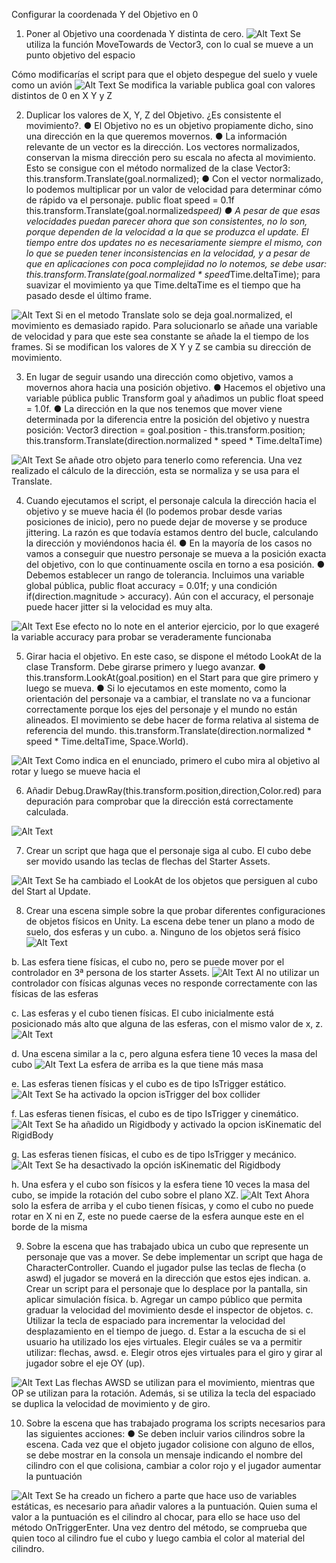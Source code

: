Configurar la coordenada Y del Objetivo en 0
1. Poner al Objetivo una coordenada Y distinta de cero.
![Alt Text](GIF/Ejercicio1.gif)
Se utiliza la función MoveTowards de Vector3, con lo cual se mueve a un punto objetivo del espacio

Cómo modificarías el script para que el objeto despegue del suelo y vuele
como un avión
![Alt Text](GIF/Ejercicio1_2.gif)
Se modifica la variable publica goal con valores distintos de 0 en X Y y Z

2. Duplicar los valores de X, Y, Z del Objetivo. ¿Es consistente el movimiento?.
● El Objetivo no es un objetivo propiamente dicho, sino una dirección en la
que queremos movernos.
● La información relevante de un vector es la dirección. Los vectores
normalizados, conservan la misma dirección pero su escala no afecta al
movimiento. Esto se consigue con el método normalized de la clase Vector3:
this.transform.Translate(goal.normalized);
● Con el vector normalizado, lo podemos multiplicar por un valor de velocidad
para determinar cómo de rápido va el personaje. public float speed = 0.1f
this.transform.Translate(goal.normalized*speed)
● A pesar de que esas velocidades puedan parecer ahora que son
consistentes, no lo son, porque dependen de la velocidad a la que se
produzca el update. El tiempo entre dos updates no es necesariamente
siempre el mismo, con lo que se pueden tener inconsistencias en la
velocidad, y a pesar de que en aplicaciones con poca complejidad no lo
notemos, se debe usar: this.transform.Translate(goal.normalized *
speed*Time.deltaTime); para suavizar el movimiento ya que Time.deltaTime
es el tiempo que ha pasado desde el último frame.
 
![Alt Text](GIF/Ejercicio2.gif)
Si en el metodo Translate solo se deja goal.normalized, el movimiento es demasiado rapido.
Para solucionarlo se añade una variable de velocidad y para que este sea constante se añade la el tiempo de los frames.
Si se modifican los valores de X Y y Z se cambia su dirección de movimiento.

3. En lugar de seguir usando una dirección como objetivo, vamos a movernos ahora
hacia una posición objetivo.
● Hacemos el objetivo una variable pública public Transform goal y añadimos
un public float speed = 1.0f.
● La dirección en la que nos tenemos que mover viene determinada por la
diferencia entre la posición del objetivo y nuestra posición:
Vector3 direction = goal.position - this.transform.position;
this.transform.Translate(direction.normalized * speed * Time.deltaTime)

![Alt Text](GIF/Ejercicio3.gif)
Se añade otro objeto para tenerlo como referencia.
Una vez realizado el cálculo de la dirección, esta se normaliza y se usa para el Translate.

4. Cuando ejecutamos el script, el personaje calcula la dirección hacia el objetivo y se
mueve hacia él (lo podemos probar desde varias posiciones de inicio), pero no
puede dejar de moverse y se produce jittering. La razón es que todavía estamos
dentro del bucle, calculando la dirección y moviéndonos hacia él.
● En la mayoría de los casos no vamos a conseguir que nuestro personaje se
mueva a la posición exacta del objetivo, con lo que continuamente oscila en
torno a esa posición.
● Debemos establecer un rango de tolerancia. Incluimos una variable global
pública, public float accuracy = 0.01f; y una condición
if(direction.magnitude > accuracy). Aún con el accuracy, el personaje
puede hacer jitter si la velocidad es muy alta.

![Alt Text](GIF/Ejercicio4.gif)
Ese efecto no lo note en el anterior ejercicio, por lo que exageré la variable accuracy para probar se veraderamente funcionaba

5. Girar hacia el objetivo. En este caso, se dispone el método LookAt de la clase
Transform. Debe girarse primero y luego avanzar.
● this.transform.LookAt(goal.position) en el Start para que gire primero y
luego se mueva.
● Si lo ejecutamos en este momento, como la orientación del personaje va a
cambiar, el translate no va a funcionar correctamente porque los ejes del
personaje y el mundo no están alineados. El movimiento se debe hacer de
forma relativa al sistema de referencia del mundo.
this.transform.Translate(direction.normalized * speed * Time.deltaTime,
Space.World).

![Alt Text](GIF/Ejercicio5.gif)
Como indica en el enunciado, primero el cubo mira al objetivo al rotar y luego se mueve hacia el

6. Añadir Debug.DrawRay(this.transform.position,direction,Color.red) para
depuración para comprobar que la dirección está correctamente calculada.

![Alt Text](GIF/Ejercicio6.gif)

7. Crear un script que haga que el personaje siga al cubo. El cubo debe ser movido
usando las teclas de flechas del Starter Assets.

![Alt Text](GIF/Ejercicio7.gif)
Se ha cambiado el LookAt de los objetos que persiguen al cubo del Start al Update.

8. Crear una escena simple sobre la que probar diferentes configuraciones de objetos
físicos en Unity. La escena debe tener un plano a modo de suelo, dos esferas y un
cubo.
a. Ninguno de los objetos será físico
![Alt Text](GIF/Ejercicio8_a.gif)

b. Las esfera tiene físicas, el cubo no, pero se puede mover por el controlador
en 3ª persona de los starter Assets.
![Alt Text](GIF/Ejercicio8_b.gif)
Al no utilizar un controlador con físicas algunas veces no responde correctamente con las físicas de las esferas

c. Las esferas y el cubo tienen físicas. El cubo inicialmente está posicionado
más alto que alguna de las esferas, con el mismo valor de x, z.
![Alt Text](GIF/Ejercicio8_c.gif)

d. Una escena similar a la c, pero alguna esfera tiene 10 veces la masa del
cubo
![Alt Text](GIF/Ejercicio8_d.gif)
La esfera de arriba es la que tiene más masa

e. Las esferas tienen físicas y el cubo es de tipo IsTrigger estático.
![Alt Text](GIF/Ejercicio8_e.gif)
Se ha activado la opcion isTrigger del box collider

f. Las esferas tienen físicas, el cubo es de tipo IsTrigger y cinemático.
![Alt Text](GIF/Ejercicio8_f.gif)
Se ha añadido un Rigidbody y activado la opcion isKinematic del RigidBody

g. Las esferas tienen físicas, el cubo es de tipo IsTrigger y mecánico.
![Alt Text](GIF/Ejercicio8_g.gif)
Se ha desactivado la opción isKinematic del Rigidbody

h. Una esfera y el cubo son físicos y la esfera tiene 10 veces la masa del cubo,
se impide la rotación del cubo sobre el plano XZ.
![Alt Text](GIF/Ejercicio8_h.gif)
Ahora solo la esfera de arriba y el cubo tienen físicas, y como el cubo no puede rotar en X ni en Z, este no puede
caerse de la esfera aunque este en el borde de la misma

9. Sobre la escena que has trabajado ubica un cubo que represente un personaje que
vas a mover. Se debe implementar un script que haga de CharacterController.
Cuando el jugador pulse las teclas de flecha (o aswd) el jugador se moverá en la
dirección que estos ejes indican.
a. Crear un script para el personaje que lo desplace por la pantalla, sin aplicar
simulación física.
b. Agregar un campo público que permita graduar la velocidad del movimiento
desde el inspector de objetos.
c. Utilizar la tecla de espaciado para incrementar la velocidad del
desplazamiento en el tiempo de juego.
d. Estar a la escucha de si el usuario ha utilizado los ejes virtuales. Elegir
cuáles se va a permitir utilizar: flechas, awsd.
e. Elegir otros ejes virtuales para el giro y girar al jugador sobre el eje OY (up).

![Alt Text](GIF/Ejercicio9.gif)
Las flechas AWSD se utilizan para el movimiento, mientras que OP se utilizan para la rotación. Además, si se utiliza
la tecla del espaciado se duplica la velocidad de movimiento y de giro.

10. Sobre la escena que has trabajado programa los scripts necesarios para las
siguientes acciones:
● Se deben incluir varios cilindros sobre la escena. Cada vez que el objeto jugador
colisione con alguno de ellos, se debe mostrar en la consola un mensaje indicando
el nombre del cilindro con el que colisiona, cambiar a color rojo y el jugador
aumentar la puntuación

![Alt Text](GIF/Ejercicio10.gif)
Se ha creado un fichero a parte que hace uso de variables estáticas, es necesario para añadir valores a la puntuación.
Quien suma el valor a la puntuación es el cilindro al chocar, para ello se hace uso del método OnTriggerEnter.
Una vez dentro del método, se comprueba que quien toco al cilindro fue el cubo y luego cambia el color al material del cilindro.